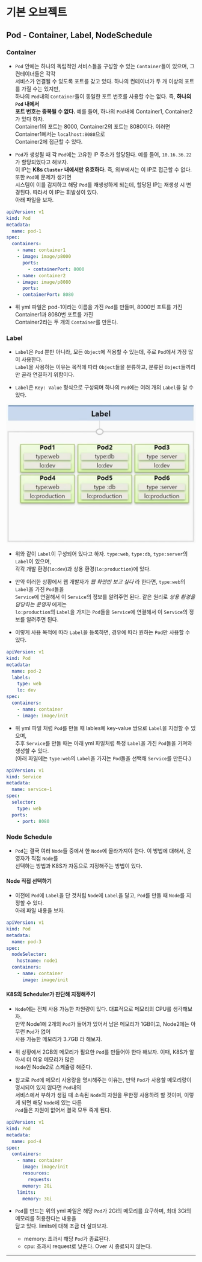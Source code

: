 # 기본 오브젝트

## Pod - Container, Label, NodeSchedule

### Container

- `Pod` 안에는 하나의 독립적인 서비스들을 구성할 수 있는 `Container`들이 있으며, 그 컨테이너들은 각각  
  서비스가 연결될 수 있도록 포트를 갖고 있다. 하나의 컨테이너가 두 개 이상의 포트를 가질 수는 있지만,  
  하나의 `Pod`내의 `Container`들이 동일한 포트 번호를 사용할 수는 없다. 즉, **하나의 `Pod` 내에서**  
  **포트 번호는 중복될 수 없다.** 예를 들어, 하나의 `Pod`내에 Container1, Container2가 있다 하자.  
  Container1의 포트는 8000, Container2의 포트는 8080이다. 이러면 Container1에서는 `localhost:8080`으로  
  Container2에 접근할 수 있다.

- `Pod`가 생성될 때 각 `Pod`에는 고유한 IP 주소가 할당된다. 예를 들어, `10.16.36.22`가 할당되었다고 해보자.  
  이 IP는 **K8s `Cluster` 내에서만 유효하다.** 즉, 외부에서는 이 IP로 접근할 수 없다. 또한 `Pod`에 문제가 생기면  
  시스템이 이를 감지하고 해당 `Pod`를 재생성하게 되는데, 할당된 IP는 재생성 시 변경된다. 따라서 이 IP는 휘발성이 있다.  
  아래 파일을 보자.

```yml
apiVersion: v1
kind: Pod
metadata:
  name: pod-1
spec:
  containers:
    - name: container1
    - image: image/p8000
      ports:
        - containerPort: 8000
    - name: container2
    - image: image/p8080
      ports:
	- containerPort: 8080
```

- 위 yml 파일은 pod-1이라는 이름을 가진 `Pod`를 만들며, 8000번 포트를 가진 Container1과 8080번 포트를 가진  
  Container2라는 두 개의 `Container`를 만든다.

### Label

- `Label`은 `Pod` 뿐만 아니라, 모든 `Object`에 적용할 수 있는데, 주로 `Pod`에서 가장 많이 사용한다.  
  `Label`을 사용하는 이유는 목적에 따라 `Object`들을 분류하고, 분류된 `Object`들끼리만 골라 연결하기 위함이다.

- `Label`은 `Key: Value` 형식으로 구성되며 하나의 `Pod`에는 여러 개의 `Label`을 달 수 있다.

![picture 10](../../images/K8s_LABEL.png)

- 위와 같이 `Label`이 구성되어 있다고 하자. `type:web`, `type:db`, `type:server`의 `Label`이 있으며,  
  각각 개발 환경(`lo:dev`)과 상용 환경(`lo:production`)에 있다.

- 만약 이러한 상황에서 웹 개발자가 _웹 화면반 보고 싶다_ 라 한다면, `type:web`의 `Label`을 가진 `Pod`들을  
  `Service`에 연결해서 이 `Service`의 정보를 알려주면 된다. 같은 원리로 _상용 환경을 담당하는 운영자_ 에게는  
  `lo:production`의 `Label`을 가지는 `Pod`들을 `Service`에 연결해서 이 `Service`의 정보를 알려주면 된다.

- 이렇게 사용 목적에 따라 `Label`을 등록하면, 경우에 따라 원하는 `Pod`만 사용할 수 있다.

```yml
apiVersion: v1
kind: Pod
metadata:
  name: pod-2
  labels:
    type: web
    lo: dev
spec:
  containers:
    - name: container
    - image: image/init
```

- 위 yml 파일 처럼 `Pod`를 만들 때 lables에 key-value 쌍으로 `Label`을 지정할 수 있으며,  
  추후 `Service`를 만들 때는 아래 yml 파일처럼 특정 `Label`을 가진 `Pod`들을 가져와 생성할 수 있다.  
  (아래 파일에는 `type:web`의 `Label`을 가지는 `Pod`들을 선택해 `Service`를 만든다.)

```yml
apiVersion: v1
kind: Service
metadata:
  name: service-1
spec:
  selector:
    type: web
  ports:
    - port: 8080
```

### Node Schedule

- `Pod`는 결국 여러 `Node`들 중에서 한 `Node`에 올라가져야 한다. 이 방법에 대해서, 운영자가 직접 `Node`를  
  선택하는 방법과 K8S가 자동으로 지정해주는 방법이 있다.

#### Node 직접 선택하기

- 이전에 `Pod`에 `Label`을 단 것처럼 `Node`에 `Label`을 달고, `Pod`를 만들 때 `Node`를 지정할 수 있다.  
  아래 파일 내용을 보자.

```yml
apiVersion: v1
kind: Pod
metadata:
  name: pod-3
spec:
  nodeSelector:
    hostname: node1
  containers:
    - name: container
      image: image/init
```

#### K8S의 Scheduler가 판단해 지정해주기

- `Node`에는 전체 사용 가능한 자원량이 있다. 대표적으로 메모리의 CPU를 생각해보자.  
  만약 Node1에 2개의 `Pod`가 들어가 있어서 남은 메모리가 1GB이고, Node2에는 아무런 `Pod`가 없어  
  사용 가능한 메모리가 3.7GB 라 해보자.

- 위 상황에서 2GB의 메모리가 필요한 `Pod`를 만들어야 한다 해보자. 이때, K8S가 알아서 더 여유 메모리가 많은  
  `Node`인 Node2로 스케쥴링 해준다.

- 참고로 `Pod`에 메모리 사용량을 명시해주는 이유는, 만약 `Pod`가 사용할 메모리량이 명시되어 있지 않다면 `Pod`내의  
  서비스에서 부하가 생길 때 소속된 `Node`의 자원을 무한정 사용하려 할 것이며, 이렇게 되면 해당 `Node`에 있는 다른  
  `Pod`들은 자원이 없어서 결국 모두 죽게 된다.

```yml
apiVersion: v1
kind: Pod
metadata:
  name: pod-4
spec:
  containers:
    - name: container
      image: image/init
      resources:
        requests:
	  memory: 2Gi
	limits:
	  memory: 3Gi
```

- `Pod`를 만드는 위의 yml 파일은 해당 `Pod`가 2Gi의 메모리를 요구하며, 최대 3Gi의 메모리를 허용한다는 내용을  
  담고 있다. limits에 대해 조금 더 살펴보자.

  - memory: 초과시 해당 `Pod`가 종료된다.
  - cpu: 초과시 request로 낮춘다. Over 시 종료되지 않는다.

<hr/>
